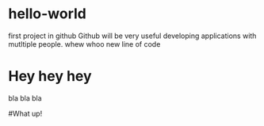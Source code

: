 # hello-world
first project in github
Github will be very useful developing applications with mutltiple people.
whew whoo
new line of code
# Hey hey hey

bla bla bla 

#What up!
